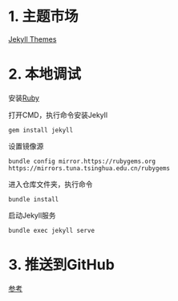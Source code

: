 # 1. 主题市场

[Jekyll Themes](http://jekyllthemes.org/)

# 2. 本地调试

安装[Ruby](https://rubyinstaller.org/)

打开CMD，执行命令安装Jekyll

```mipsasm
gem install jekyll
```

设置镜像源

```
bundle config mirror.https://rubygems.org https://mirrors.tuna.tsinghua.edu.cn/rubygems
```

进入仓库文件夹，执行命令

```mipsasm
bundle install
```

启动Jekyll服务

```mipsasm
bundle exec jekyll serve
```

# 3. 推送到GitHub



[参考](https://www.cnblogs.com/sqchen/p/10757927.html)